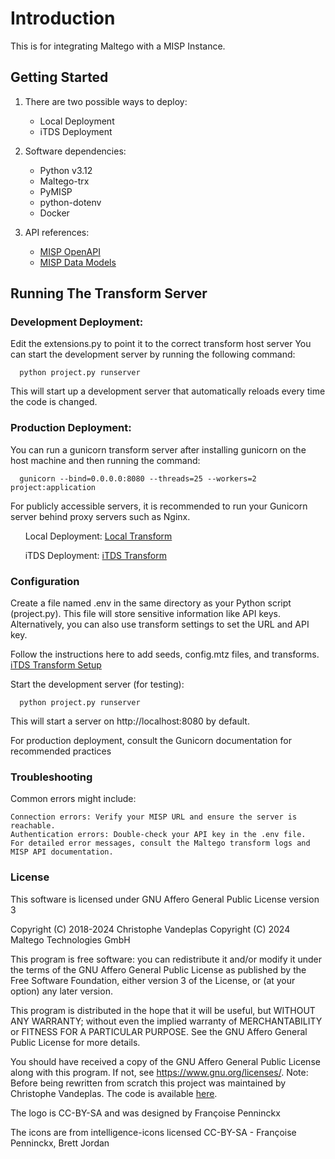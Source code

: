 # Introduction 
This is for integrating Maltego with a MISP Instance.

## Getting Started
1. There are two possible ways to deploy:
   - Local Deployment
   - iTDS Deployment
2. Software dependencies:
   - Python v3.12
   - Maltego-trx
   - PyMISP
   - python-dotenv
   - Docker

3. API references:
   - [MISP OpenAPI](https://www.misp-project.org/openapi/)
   - [MISP Data Models](https://www.misp-project.org/datamodels/)


## Running The Transform Server

### Development Deployment:

Edit the extensions.py to point it to the correct transform host server
You can start the development server by running the following command:

      python project.py runserver

This will start up a development server that automatically reloads every time the code is changed.

### Production Deployment:

You can run a gunicorn transform server after installing gunicorn on the host machine and then running the command:

      gunicorn --bind=0.0.0.0:8080 --threads=25 --workers=2 project:application

For publicly accessible servers, it is recommended to run your Gunicorn server behind proxy servers such as Nginx.

&nbsp;&nbsp;&nbsp;&nbsp;&nbsp;&nbsp;Local Deployment: [Local Transform](https://docs.maltego.com/support/solutions/articles/15000010781-local-transforms)

&nbsp;&nbsp;&nbsp;&nbsp;&nbsp;&nbsp;iTDS Deployment: [iTDS Transform](https://docs.maltego.com/support/solutions/articles/15000034027-development-transform-server)

### Configuration

Create a file named .env in the same directory as your Python script (project.py). This file will store sensitive information like API keys.
Alternatively, you can also use transform settings to set the URL and API key.

Follow the instructions here to add seeds, config.mtz files, and transforms.
[iTDS Transform Setup](https://docs.maltego.com/support/solutions/articles/15000034133-seeds)

Start the development server (for testing):

      python project.py runserver

This will start a server on http://localhost:8080 by default. 

For production deployment, consult the Gunicorn documentation for recommended practices

### Troubleshooting

Common errors might include:

    Connection errors: Verify your MISP URL and ensure the server is reachable.
    Authentication errors: Double-check your API key in the .env file.
    For detailed error messages, consult the Maltego transform logs and MISP API documentation.

### License
This software is licensed under GNU Affero General Public License version 3

Copyright (C) 2018-2024 Christophe Vandeplas
Copyright (C) 2024 Maltego Technologies GmbH

 This program is free software: you can redistribute it and/or modify
 it under the terms of the GNU Affero General Public License as
 published by the Free Software Foundation, either version 3 of the
 License, or (at your option) any later version.

 This program is distributed in the hope that it will be useful,
 but WITHOUT ANY WARRANTY; without even the implied warranty of
 MERCHANTABILITY or FITNESS FOR A PARTICULAR PURPOSE.  See the
 GNU Affero General Public License for more details.

 You should have received a copy of the GNU Affero General Public License
 along with this program.  If not, see <https://www.gnu.org/licenses/>.
Note: Before being rewritten from scratch this project was maintained by Christophe Vandeplas. The code is available [here](https://github.com/MISP/MISP-maltego).

The logo is CC-BY-SA and was designed by Françoise Penninckx

The icons are from intelligence-icons licensed CC-BY-SA - Françoise Penninckx, Brett Jordan
